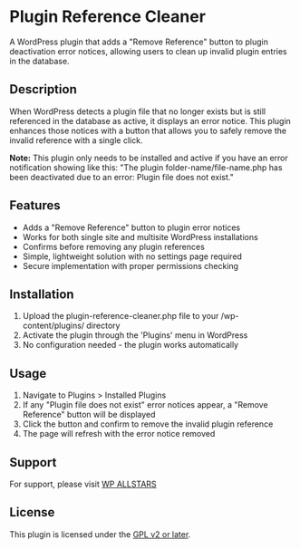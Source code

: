 # Plugin Reference Cleaner

A WordPress plugin that adds a "Remove Reference" button to plugin deactivation error notices, allowing users to clean up invalid plugin entries in the database.

## Description

When WordPress detects a plugin file that no longer exists but is still referenced in the database as active, it displays an error notice. This plugin enhances those notices with a button that allows you to safely remove the invalid reference with a single click.

**Note:** This plugin only needs to be installed and active if you have an error notification showing like this:
"The plugin folder-name/file-name.php has been deactivated due to an error: Plugin file does not exist."

## Features

* Adds a "Remove Reference" button to plugin error notices
* Works for both single site and multisite WordPress installations
* Confirms before removing any plugin references
* Simple, lightweight solution with no settings page required
* Secure implementation with proper permissions checking

## Installation

1. Upload the plugin-reference-cleaner.php file to your /wp-content/plugins/ directory
2. Activate the plugin through the 'Plugins' menu in WordPress
3. No configuration needed - the plugin works automatically

## Usage

1. Navigate to Plugins > Installed Plugins
2. If any "Plugin file does not exist" error notices appear, a "Remove Reference" button will be displayed
3. Click the button and confirm to remove the invalid plugin reference
4. The page will refresh with the error notice removed

## Support

For support, please visit [WP ALLSTARS](https://wpallstars.com)

## License

This plugin is licensed under the [GPL v2 or later](https://www.gnu.org/licenses/gpl-2.0.html). 